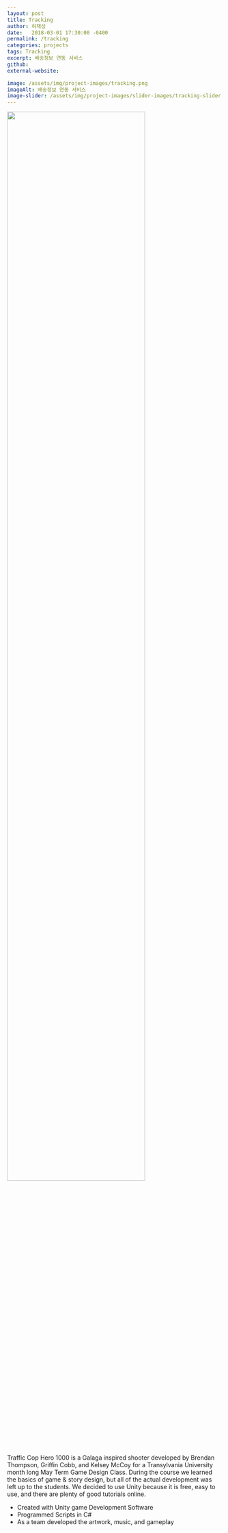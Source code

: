 ```yaml
---
layout: post
title: Tracking
author: 허재성
date:   2018-03-01 17:30:00 -0400
permalink: /tracking
categories: projects
tags: Tracking
excerpt: 배송정보 연동 서비스
github: 
external-website: 

image: /assets/img/project-images/tracking.png
imageAlt: 배송정보 연동 서비스
image-slider: /assets/img/project-images/slider-images/tracking-slider.png
---
```


<div class="video-container">
    <img src="http://bboroccu.github.io/assets/img/project-images/hamastruct.jpg" width="80%"/>
</div>

Traffic Cop Hero 1000 is a Galaga inspired shooter developed by Brendan Thompson, Griffin Cobb, and Kelsey McCoy for a Transylvania University month long May Term Game Design Class. During the course we learned the basics of game & story design, but all of the actual development was left up to the students. We decided to use Unity because it is free, easy to use, and there are plenty of good tutorials online.

- Created with Unity game Development Software
- Programmed Scripts in C#
- As a team developed the artwork, music, and gameplay